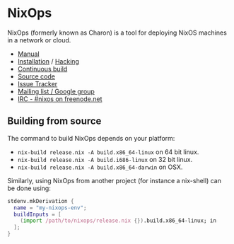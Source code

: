 # NixOps

NixOps (formerly known as Charon) is a tool for deploying NixOS
machines in a network or cloud.

* [Manual](https://nixos.org/nixops/manual/)
* [Installation](https://nixos.org/nixops/manual/#chap-installation) / [Hacking](https://nixos.org/nixops/manual/#chap-hacking)
* [Continuous build](http://hydra.nixos.org/jobset/nixops/master#tabs-jobs)
* [Source code](https://github.com/NixOS/nixops)
* [Issue Tracker](https://github.com/NixOS/nixops/issues)
* [Mailing list / Google group](https://groups.google.com/forum/#!forum/nixops-users)
* [IRC - #nixos on freenode.net](irc://irc.freenode.net/#nixos)

## Building from source

The command to build NixOps depends on your platform:

- `nix-build release.nix -A build.x86_64-linux` on 64 bit linux.
- `nix-build release.nix -A build.i686-linux` on 32 bit linux.
- `nix-build release.nix -A build.x86_64-darwin` on OSX.

Similarly, using NixOps from another project (for instance a
nix-shell) can be done using:

```nix
stdenv.mkDerivation {
  name = "my-nixops-env";
  buildInputs = [
    (import /path/to/nixops/release.nix {}).build.x86_64-linux; in
  ];
}
```
